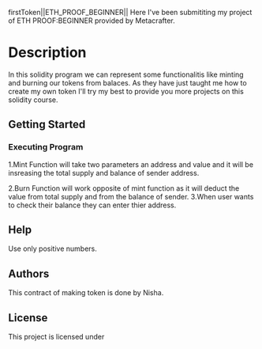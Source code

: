 firstToken||ETH_PROOF_BEGINNER|| Here I've been submititing my project of ETH PROOF:BEGINNER provided by Metacrafter.

<h1>Description</h1>

In this solidity program we can represent some functionalitis like minting and burning our tokens from balaces.
As they have just taught me how to create my own token I'll try my best to provide you more projects on this solidity course.

<h2>Getting Started</h2>
<h3>Executing Program</h3>
1.Mint Function will take two parameters an address and value and it will be insreasing the total supply and balance of sender address.

2.Burn Function will work opposite of mint function as it will deduct the value from total supply and from the balance of sender.
3.When user wants to check their balance they can enter thier address.
<h2>Help</h2>
Use only positive numbers.
<h2>Authors</h2>
This contract of making token is done by Nisha.
<h2>License</h2>
This project is licensed under 







